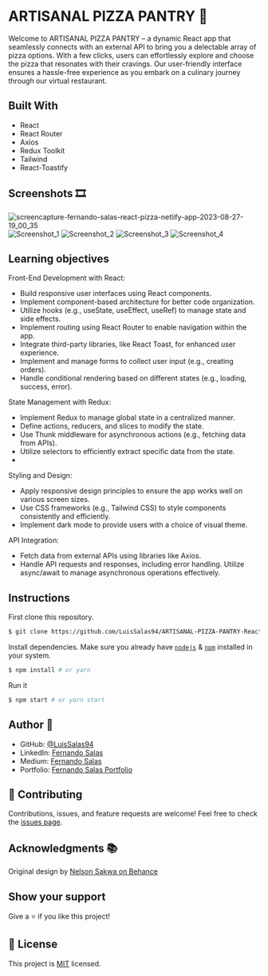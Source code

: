 # ARTISANAL PIZZA PANTRY 🍕
Welcome to ARTISANAL PIZZA PANTRY – a dynamic React app that seamlessly connects with an external API to bring you a delectable array of pizza options. With a few clicks, users can effortlessly explore and choose the pizza that resonates with their cravings. Our user-friendly interface ensures a hassle-free experience as you embark on a culinary journey through our virtual restaurant.

## Built With

- React
- React Router
- Axios
- Redux Toolkit
- Tailwind
- React-Toastify

## Screenshots 🎞
![screencapture-fernando-salas-react-pizza-netlify-app-2023-08-27-19_00_35](https://github.com/LuisSalas94/ARTISANAL-PIZZA-PANTRY-React-Pizza/assets/57297709/17feeafe-844b-47c4-9e81-ba162045ab81)
![Screenshot_1](https://github.com/LuisSalas94/ARTISANAL-PIZZA-PANTRY-React-Pizza/assets/57297709/6afa4da5-2457-4fa5-9e79-7fad33e85fc1)
![Screenshot_2](https://github.com/LuisSalas94/ARTISANAL-PIZZA-PANTRY-React-Pizza/assets/57297709/64003407-40ed-4280-86ea-41dcf339797c)
![Screenshot_3](https://github.com/LuisSalas94/ARTISANAL-PIZZA-PANTRY-React-Pizza/assets/57297709/c526df59-d8fd-4423-8b10-d2194766cc3d)
![Screenshot_4](https://github.com/LuisSalas94/ARTISANAL-PIZZA-PANTRY-React-Pizza/assets/57297709/c0fcca33-dc37-48de-bd1c-e39323e9e63a)



## Learning objectives

Front-End Development with React:

- Build responsive user interfaces using React components.
- Implement component-based architecture for better code organization.
- Utilize hooks (e.g., useState, useEffect, useRef) to manage state and side effects.
- Implement routing using React Router to enable navigation within the app.
- Integrate third-party libraries, like React Toast, for enhanced user experience.
- Implement and manage forms to collect user input (e.g., creating orders).
- Handle conditional rendering based on different states (e.g., loading, success, error).
  
State Management with Redux:

- Implement Redux to manage global state in a centralized manner.
- Define actions, reducers, and slices to modify the state.
- Use Thunk middleware for asynchronous actions (e.g., fetching data from APIs).
- Utilize selectors to efficiently extract specific data from the state.
- 
Styling and Design:

- Apply responsive design principles to ensure the app works well on various screen sizes.
- Use CSS frameworks (e.g., Tailwind CSS) to style components consistently and efficiently.
- Implement dark mode to provide users with a choice of visual theme.

API Integration:

- Fetch data from external APIs using libraries like Axios.
- Handle API requests and responses, including error handling.
Utilize async/await to manage asynchronous operations effectively.

## Instructions

First clone this repository.
```bash
$ git clone https://github.com/LuisSalas94/ARTISANAL-PIZZA-PANTRY-React-Pizza
```

Install dependencies. Make sure you already have [`nodejs`](https://nodejs.org/en/) & [`npm`](https://www.npmjs.com/) installed in your system.
```bash
$ npm install # or yarn
```

Run it
```bash
$ npm start # or yarn start
```
## Author 👤

- GitHub: [@LuisSalas94](https://github.com/LuisSalas94)
- LinkedIn: [Fernando Salas](https://www.linkedin.com/in/luisfernandosalasgave/)
- Medium: [Fernando Salas](https://medium.com/@luisfernandosalasg)
- Portfolio: [Fernando Salas Portfolio](https://fernando-salas-portfolio.netlify.app/)

## 🤝 Contributing

Contributions, issues, and feature requests are welcome!
Feel free to check the [issues page](../../issues/).

## Acknowledgments 📚 
Original design by [Nelson Sakwa on Behance](https://www.behance.net/sakwadesignstudio)

## Show your support

Give a ⭐️ if you like this project!

## 📝 License

This project is [MIT](./MIT.md) licensed.

